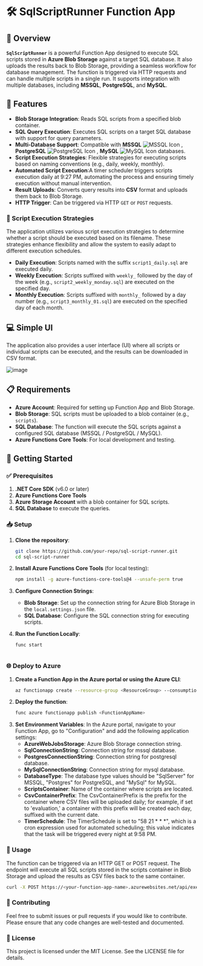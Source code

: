 # 🛠️ SqlScriptRunner Function App

## 🌟 Overview

**`SqlScriptRunner`** is a powerful Function App designed to execute SQL scripts stored in **Azure Blob Storage** against a target SQL database. It also uploads the results back to Blob Storage, providing a seamless workflow for database management. The function is triggered via HTTP requests and can handle multiple scripts in a single run. It supports integration with multiple databases, including **MSSQL**, **PostgreSQL**, and **MySQL**.

## 🚀 Features

- **Blob Storage Integration**: Reads SQL scripts from a specified blob container.
- **SQL Query Execution**: Executes SQL scripts on a target SQL database with support for query parameters.
- **Multi-Database Support**: Compatible with **MSSQL** ![MSSQL Icon](https://img.icons8.com/color/48/000000/microsoft-sql-server.png) , **PostgreSQL** ![PostgreSQL Icon](https://img.icons8.com/color/48/000000/postgreesql.png) , **MySQL** ![MySQL Icon](https://img.icons8.com/color/48/000000/mysql-logo.png) databases.
- **Script Execution Strategies**: Flexible strategies for executing scripts based on naming conventions (e.g., daily, weekly, monthly).
- **Automated Script Execution**:A timer scheduler triggers scripts execution daily at 9:27 PM, automating the process and ensuring timely execution without manual intervention.
- **Result Uploads**: Converts query results into **CSV** format and uploads them back to Blob Storage.
- **HTTP Trigger**: Can be triggered via HTTP `GET` or `POST` requests.

### 📜 Script Execution Strategies
The application utilizes various script execution strategies to determine whether a script should be executed based on its filename. These strategies enhance flexibility and allow the system to easily adapt to different execution schedules.

- **Daily Execution**: Scripts named with the suffix `script1_daily.sql` are executed daily.
- **Weekly Execution**: Scripts suffixed with `weekly_` followed by the day of the week (e.g., `script2_weekly_monday.sql`) are executed on the specified day.
- **Monthly Execution**: Scripts suffixed with `monthly_` followed by a day number (e.g., `script3_monthly_01.sql`) are executed on the specified day of each month.

## 💻 Simple UI
The application also provides a user interface (UI) where all scripts or individual scripts can be executed, and the results can be downloaded in CSV format.

![image](https://github.com/user-attachments/assets/a1b046d8-8a39-4243-88bc-a704e9ad2ea6)

## 📋 Requirements

- **Azure Account**: Required for setting up Function App and Blob Storage.
- **Blob Storage**: SQL scripts must be uploaded to a blob container (e.g., `scripts`).
- **SQL Database**: The function will execute the SQL scripts against a configured SQL database (MSSQL / PostgreSQL / MySQL).
- **Azure Functions Core Tools**: For local development and testing.

## 🚦 Getting Started

### ✅ Prerequisites

1. **.NET Core SDK** (v6.0 or later)
2. **Azure Functions Core Tools**
3. **Azure Storage Account** with a blob container for SQL scripts.
4. **SQL Database** to execute the queries.

### 📥 Setup

1. **Clone the repository**:
    ```bash
    git clone https://github.com/your-repo/sql-script-runner.git
    cd sql-script-runner
    ```

2. **Install Azure Functions Core Tools** (for local testing):
    ```bash
    npm install -g azure-functions-core-tools@4 --unsafe-perm true
    ```

3. **Configure Connection Strings**:

   - **Blob Storage**: Set up the connection string for Azure Blob Storage in the `local.settings.json` file.
   - **SQL Database**: Configure the SQL connection string for executing scripts.

4. **Run the Function Locally**:

   ```bash
   func start



### 🌐 Deploy to Azure
1. **Create a Function App in the Azure portal or using the Azure CLI**:
   ```bash
   az functionapp create --resource-group <ResourceGroup> --consumption-plan-location <Location> --runtime dotnet --functions-version 4 --name <FunctionAppName> --storage-account <StorageAccountName>
   ```
2. **Deploy the function**:
   ```bash
   func azure functionapp publish <FunctionAppName>
   ```
3. **Set Environment Variables**:
   In the Azure portal, navigate to your Function App, go to "Configuration" and add the following application settings:
   - **AzureWebJobsStorage**: Azure Blob Storage connection string.
   - **SqlConnectionString**: Connection string for mssql database.
   - **PostgresConnectionString**: Connection string for postgresql database.
   - **MySqlConnectionString**: Connection string for mysql database.
   - **DatabaseType**: The database type values should be "SqlServer" for MSSQL, "Postgres" for PostgreSQL, and "MySql" for MySQL.
   - **ScriptsContainer**: Name of the container where scripts are located.
   - **CsvContainerPrefix**: The CsvContainerPrefix is the prefix for the container where CSV files will be uploaded daily; for example, if set to 'evaluation,' a container with this prefix will be created each day, suffixed with the current date.
   - **TimerSchedule**: The TimerSchedule is set to "58 21 * * *", which is a cron expression used for automated scheduling; this value indicates that the task will be triggered every night at 9:58 PM.
  
### 📡 Usage
The function can be triggered via an HTTP GET or POST request. The endpoint will execute all SQL scripts stored in the scripts container in Blob Storage and upload the results as CSV files back to the same container.
```bash
curl -X POST https://<your-function-app-name>.azurewebsites.net/api/execute-scripts
```

### 🙌 Contributing
Feel free to submit issues or pull requests if you would like to contribute. Please ensure that any code changes are well-tested and documented.

### 📜 License
This project is licensed under the MIT License. See the LICENSE file for details.
   
